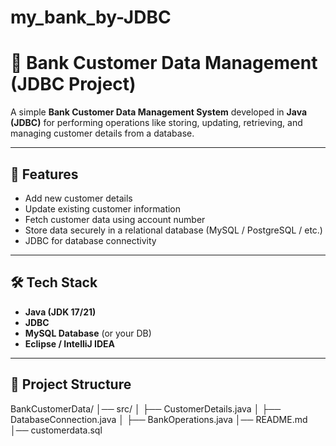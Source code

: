# my_bank_by-JDBC

# 🏦 Bank Customer Data Management (JDBC Project)

A simple **Bank Customer Data Management System** developed in **Java (JDBC)** for performing operations like storing, updating, retrieving, and managing customer details from a database.  

---

## 🚀 Features
- Add new customer details  
- Update existing customer information  
- Fetch customer data using account number  
- Store data securely in a relational database (MySQL / PostgreSQL / etc.)  
- JDBC for database connectivity  

---

## 🛠️ Tech Stack
- **Java (JDK 17/21)**  
- **JDBC**  
- **MySQL Database** (or your DB)  
- **Eclipse / IntelliJ IDEA**  

---

## 📂 Project Structure
BankCustomerData/
│── src/
│ ├── CustomerDetails.java
│ ├── DatabaseConnection.java
│ ├── BankOperations.java
│── README.md
│── customerdata.sql
